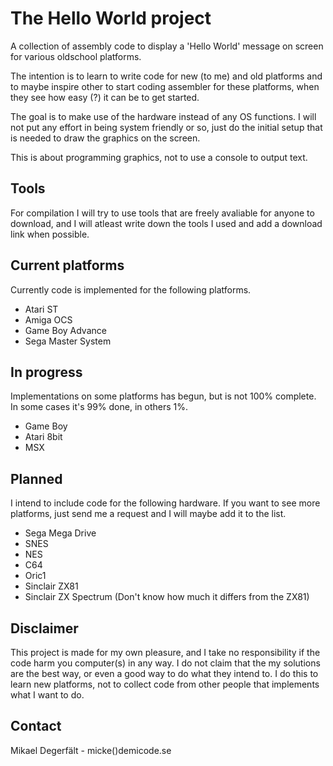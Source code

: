 The Hello World project
=======================

A collection of assembly code to display a 'Hello World' message on screen 
for various oldschool platforms.

The intention is to learn to write code for new (to me) and old platforms
and to maybe inspire other to start coding assembler for these platforms,
when they see how easy (?) it can be to get started.

The goal is to make use of the hardware instead of any OS functions. I 
will not put any effort in being system friendly or so, just do the initial
setup that is needed to draw the graphics on the screen.

This is about programming graphics, not to use a console to output text.

Tools
-----
For compilation I will try to use tools that are freely avaliable for
anyone to download, and I will atleast write down the tools I used and
add a download link when possible.

Current platforms
-----------------
Currently code is implemented for the following platforms.

 * Atari ST
 * Amiga OCS
 * Game Boy Advance
 * Sega Master System

In progress
----------------
Implementations on some platforms has begun, but is not 100% complete.
In some cases it's 99% done, in others 1%.

 * Game Boy
 * Atari 8bit
 * MSX

Planned
----------------
I intend to include code for the following hardware. If you want to
see more platforms, just send me a request and I will maybe add it 
to the list.

 * Sega Mega Drive
 * SNES
 * NES
 * C64
 * Oric1
 * Sinclair ZX81
 * Sinclair ZX Spectrum (Don't know how much it differs from the ZX81)

Disclaimer
----------
This project is made for my own pleasure, and I take no responsibility 
if the code harm you computer(s) in any way. I do not claim that the my
solutions are the best way, or even a good way to do what they intend to.
I do this to learn new platforms, not to collect code from
other people that implements what I want to do.

Contact
-------
Mikael Degerfält - micke()demicode.se

